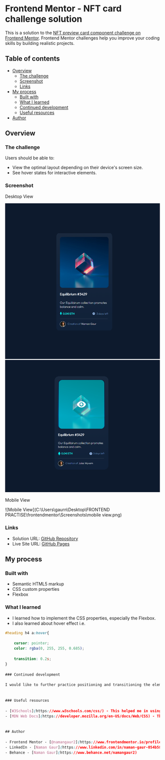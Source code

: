 # Frontend Mentor - NFT card challenge solution

This is a solution to the [NFT preview card component challenge on Frontend Mentor](https://www.frontendmentor.io/challenges/nft-preview-card-component-SbdUL_w0U). Frontend Mentor challenges help you improve your coding skills by building realistic projects.

## Table of contents

- [Overview](#overview)
  - [The challenge](#the-challenge)
  - [Screenshot](#screenshot)
  - [Links](#links)
- [My process](#my-process)
  - [Built with](#built-with)
  - [What I learned](#what-i-learned)
  - [Continued development](#continued-development)
  - [Useful resources](#useful-resources)
- [Author](#author)

## Overview

### The challenge

Users should be able to:

- View the optimal layout depending on their device's screen size.
- See hover states for interactive elements.

### Screenshot

Desktop View

![Inactive State](https://github.com/namangaur2/NFT-challenge/blob/master/Screenshots/Screenshot%20(923).png)
![Active State](https://github.com/namangaur2/NFT-challenge/blob/master/Screenshots/Screenshot%202022-06-28%20005245.png)

Mobile View

![Mobile View](C:\Users\gaurn\Desktop\FRONTEND PRACTISE\frontendmentor\Screenshots\mobile view.png)


### Links

- Solution URL: [GitHub Repository](https://github.com/namangaur2/NFT-challenge)
- Live Site URL: [GitHub Pages](https://aku1310.github.io/3-column-preview-card-component-main/)

## My process

### Built with

- Semantic HTML5 markup
- CSS custom properties
- Flexbox

### What I learned

* I learned how to implement the CSS properties, especially the Flexbox.
* I also learned about hover effect i.e. 

```css
#heading h4 a:hover{

    cursor: pointer;
    color: rgba(0, 255, 255, 0.685);
    
    transition: 0.2s;
}

### Continued development

I would like to further practice positioning and transitioning the elements, using flexbox and using gridbox.


### Useful resources

- [W3Schools](https://www.w3schools.com/css/) - This helped me in using pseudo-classes and in CSS.
- [MDN Web Docs](https://developer.mozilla.org/en-US/docs/Web/CSS) - This resource helped me a lot in using flexbox and CSS.


## Author

- Frontend Mentor - [@namangaur2](https://www.frontendmentor.io/profile/namangaur2)
- LinkedIn - [Naman Gaur](https://www.linkedin.com/in/naman-gaur-054b581aa/)
- Behance - [Naman Gaur](https://www.behance.net/namangaur2)


